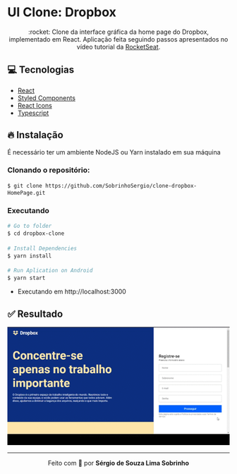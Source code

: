 # UI Clone: Dropbox

<p align="center">:rocket: Clone da interface gráfica  da home page do Dropbox, implementado em React.
 Aplicação feita seguindo passos apresentados no vídeo tutorial da <a href="https://www.youtube.com/watch?v=VqP1ECc_j4M">RocketSeat</a>.
</p>

## :computer: Tecnologias
<ul>
  <li><a href="https://pt-br.reactjs.org/">React</a></li>
  <li><a href="https://styled-components.com/">Styled Components</a></li>
  <li><a href="https://react-icons.github.io/react-icons/">React Icons</a></li>
  <li><a href="https://styled-components.com/">Typescript</a></li>
</ul>

## :fire: Instalação

É necessário ter um ambiente NodeJS ou Yarn instalado em sua máquina

### Clonando o repositório:

```
$ git clone https://github.com/SobrinhoSergio/clone-dropbox-HomePage.git
```

### Executando

```bash
# Go to folder
$ cd dropbox-clone

# Install Dependencies
$ yarn install

# Run Aplication on Android
$ yarn start
```
- Executando em http://localhost:3000

## :white_check_mark: Resultado

<img src="./.github/result.gif">

---

<p align="center">Feito com 💜 por <strong>Sérgio de Souza Lima Sobrinho</a></strong> </p>
